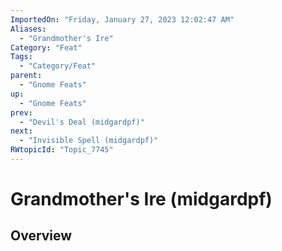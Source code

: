 ```yaml
---
ImportedOn: "Friday, January 27, 2023 12:02:47 AM"
Aliases:
  - "Grandmother's Ire"
Category: "Feat"
Tags:
  - "Category/Feat"
parent:
  - "Gnome Feats"
up:
  - "Gnome Feats"
prev:
  - "Devil's Deal (midgardpf)"
next:
  - "Invisible Spell (midgardpf)"
RWtopicId: "Topic_7745"
---
```

# Grandmother's Ire (midgardpf)
## Overview
